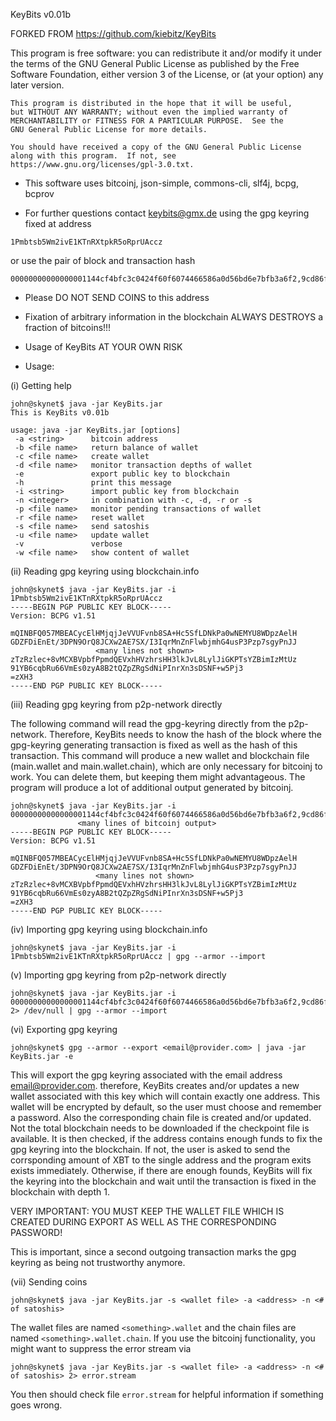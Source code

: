 KeyBits v0.01b

FORKED FROM https://github.com/kiebitz/KeyBits

This program is free software: you can redistribute it and/or modify
    it under the terms of the GNU General Public License as published by
    the Free Software Foundation, either version 3 of the License, or
    (at your option) any later version.

    This program is distributed in the hope that it will be useful,
    but WITHOUT ANY WARRANTY; without even the implied warranty of
    MERCHANTABILITY or FITNESS FOR A PARTICULAR PURPOSE.  See the
    GNU General Public License for more details.

    You should have received a copy of the GNU General Public License
    along with this program.  If not, see https://www.gnu.org/licenses/gpl-3.0.txt.


- This software uses bitcoinj, json-simple, commons-cli, slf4j, bcpg, bcprov

- For further questions contact keybits@gmx.de using the gpg keyring fixed at address 
```
1Pmbtsb5Wm2ivE1KTnRXtpkR5oRprUAccz
```
or use the pair of block and transaction hash
```
00000000000000001144cf4bfc3c0424f60f6074466586a0d56bd6e7bfb3a6f2,9cd86f49366a460431f0f5d9fd889c9d4f0f776213f3a1c4d26fc2cbc2446660
```

- Please DO NOT SEND COINS to this address

- Fixation of arbitrary information in the blockchain ALWAYS DESTROYS a fraction of bitcoins!!!

- Usage of KeyBits AT YOUR OWN RISK

- Usage:

(i) Getting help

```
john@skynet$ java -jar KeyBits.jar
This is KeyBits v0.01b

usage: java -jar KeyBits.jar [options]
 -a <string>      bitcoin address
 -b <file name>   return balance of wallet
 -c <file name>   create wallet
 -d <file name>   monitor transaction depths of wallet
 -e               export public key to blockchain
 -h               print this message
 -i <string>      import public key from blockchain
 -n <integer>     in combination with -c, -d, -r or -s
 -p <file name>   monitor pending transactions of wallet
 -r <file name>   reset wallet
 -s <file name>   send satoshis
 -u <file name>   update wallet
 -v               verbose
 -w <file name>   show content of wallet
```

(ii) Reading gpg keyring using blockchain.info

```
john@skynet$ java -jar KeyBits.jar -i 1Pmbtsb5Wm2ivE1KTnRXtpkR5oRprUAccz
-----BEGIN PGP PUBLIC KEY BLOCK-----
Version: BCPG v1.51

mQINBFQ057MBEACycElHMjqjJeVVUFvnb8SA+Hc5SfLDNkPa0wNEMYU8WDpzAelH
GDZFDiEnEt/3DPN9OrQ8JCXw2AE7SX/I3IqrMnZnFlwbjmhG4usP3Pzp7sgyPnJJ
                   <many lines not shown>
zTzRzlec+8vMCXBVpbfPpmdQEVxhHVzhrsHH3lkJvL8LylJiGKPTsYZBimIzMtUz
91YB6cqbRu66VmEs0zyA8B2tQZpZRgSdNiPInrXn3sDSNF+w5Pj3
=zXH3
-----END PGP PUBLIC KEY BLOCK-----
```

(iii) Reading gpg keyring from p2p-network directly

The following command will read the gpg-keyring directly from the p2p-network. Therefore,
KeyBits needs to know the hash of the block where the gpg-keyring generating transaction
is fixed as well as the hash of this transaction. This command will produce a new wallet
and blockchain  file (main.wallet and main.wallet.chain),  which are only  necessary for
bitcoinj to work. You can delete them, but  keeping them might advantageous. The program
will produce a lot of additional output generated by bitcoinj.

```
john@skynet$ java -jar KeyBits.jar -i 00000000000000001144cf4bfc3c0424f60f6074466586a0d56bd6e7bfb3a6f2,9cd86f49366a460431f0f5d9fd889c9d4f0f776213f3a1c4d26fc2cbc2446660
               <many lines of bitcoinj output>
-----BEGIN PGP PUBLIC KEY BLOCK-----
Version: BCPG v1.51

mQINBFQ057MBEACycElHMjqjJeVVUFvnb8SA+Hc5SfLDNkPa0wNEMYU8WDpzAelH
GDZFDiEnEt/3DPN9OrQ8JCXw2AE7SX/I3IqrMnZnFlwbjmhG4usP3Pzp7sgyPnJJ
                   <many lines not shown>
zTzRzlec+8vMCXBVpbfPpmdQEVxhHVzhrsHH3lkJvL8LylJiGKPTsYZBimIzMtUz
91YB6cqbRu66VmEs0zyA8B2tQZpZRgSdNiPInrXn3sDSNF+w5Pj3
=zXH3
-----END PGP PUBLIC KEY BLOCK-----
```

(iv) Importing gpg keyring using blockchain.info

```
john@skynet$ java -jar KeyBits.jar -i 1Pmbtsb5Wm2ivE1KTnRXtpkR5oRprUAccz | gpg --armor --import
```
(v) Importing gpg keyring from p2p-network directly

```
john@skynet$ java -jar KeyBits.jar -i 00000000000000001144cf4bfc3c0424f60f6074466586a0d56bd6e7bfb3a6f2,9cd86f49366a460431f0f5d9fd889c9d4f0f776213f3a1c4d26fc2cbc2446660 2> /dev/null | gpg --armor --import
```

(vi) Exporting gpg keyring

```
john@skynet$ gpg --armor --export <email@provider.com> | java -jar KeyBits.jar -e
```

This will export the gpg keyring associated with  the email address <email@provider.com>.
therefore, KeyBits creates  and/or updates  a new wallet associated  with this key which
will contain exactly one address. This wallet  will be encrypted by default, so the user
must choose and remember a password. Also the corresponding chain file is created and/or
updated.  Not the  total blockchain  needs to be  downloaded if the  checkpoint  file is
available. It  is then  checked, if the address  contains  enough  funds  to fix the gpg
keyring  into the  blockchain. If not, the user is asked to send the corrsponding amount
of  XBT to the single  address and the  program exits exists  immediately. Otherwise, if
there are enough founds, KeyBits will fix the keyring into the blockchain and wait until
the transaction is fixed in the blockchain with depth 1.

VERY IMPORTANT: YOU MUST KEEP THE WALLET FILE WHICH IS CREATED  DURING EXPORT AS WELL AS
THE CORRESPONDING PASSWORD!

This is  important, since a second  outgoing transaction marks the gpg keyring  as being
not trustworthy anymore.

(vii) Sending coins

```
john@skynet$ java -jar KeyBits.jar -s <wallet file> -a <address> -n <# of satoshis>
```

The wallet files are named ```<something>.wallet``` and the chain files are named
```<something>.wallet.chain```. If you use the bitcoinj functionality, you might want to
suppress the error stream via

```
john@skynet$ java -jar KeyBits.jar -s <wallet file> -a <address> -n <# of satoshis> 2> error.stream
```

You then should check file ```error.stream``` for helpful information if something goes wrong.
